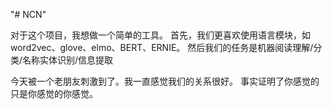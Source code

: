 "# NCN" 

对于这个项目，我想做一个简单的工具。
首先，我们更喜欢使用语言模块，如word2vec、glove、elmo、BERT、ERNIE。
然后我们的任务是机器阅读理解/分类/名称实体识别/信息提取


今天被一个老朋友刺激到了。我一直感觉我们的关系很好。
事实证明了你感觉的只是你感觉的你感觉。